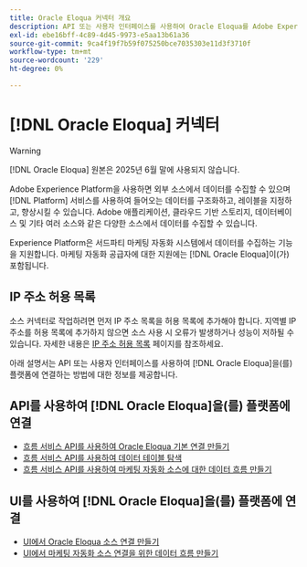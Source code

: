 ```yaml
---
title: Oracle Eloqua 커넥터 개요
description: API 또는 사용자 인터페이스를 사용하여 Oracle Eloqua를 Adobe Experience Platform에 연결하는 방법을 알아봅니다.
exl-id: ebe16bff-4c89-4d45-9973-e5aa13b61a36
source-git-commit: 9ca4f19f7b59f075250bce7035303e11d3f3710f
workflow-type: tm+mt
source-wordcount: '229'
ht-degree: 0%

---
```


# [!DNL Oracle Eloqua] 커넥터

>[!WARNING]
>
>[!DNL Oracle Eloqua] 원본은 2025년 6월 말에 사용되지 않습니다.

Adobe Experience Platform을 사용하면 외부 소스에서 데이터를 수집할 수 있으며 [!DNL Platform] 서비스를 사용하여 들어오는 데이터를 구조화하고, 레이블을 지정하고, 향상시킬 수 있습니다. Adobe 애플리케이션, 클라우드 기반 스토리지, 데이터베이스 및 기타 여러 소스와 같은 다양한 소스에서 데이터를 수집할 수 있습니다.

Experience Platform은 서드파티 마케팅 자동화 시스템에서 데이터를 수집하는 기능을 지원합니다. 마케팅 자동화 공급자에 대한 지원에는 [!DNL Oracle Eloqua]이(가) 포함됩니다.

## IP 주소 허용 목록

소스 커넥터로 작업하려면 먼저 IP 주소 목록을 허용 목록에 추가해야 합니다. 지역별 IP 주소를 허용 목록에 추가하지 않으면 소스 사용 시 오류가 발생하거나 성능이 저하될 수 있습니다. 자세한 내용은 [IP 주소 허용 목록](../../ip-address-allow-list.md) 페이지를 참조하세요.

아래 설명서는 API 또는 사용자 인터페이스를 사용하여 [!DNL Oracle Eloqua]을(를) 플랫폼에 연결하는 방법에 대한 정보를 제공합니다.

## API를 사용하여 [!DNL Oracle Eloqua]을(를) 플랫폼에 연결

* [흐름 서비스 API를 사용하여 Oracle Eloqua 기본 연결 만들기](../../tutorials/api/create/marketing-automation/oracle-eloqua.md)
* [흐름 서비스 API를 사용하여 데이터 테이블 탐색](../../tutorials/api/explore/tabular.md)
* [흐름 서비스 API를 사용하여 마케팅 자동화 소스에 대한 데이터 흐름 만들기](../../tutorials/api/collect/marketing-automation.md)

## UI를 사용하여 [!DNL Oracle Eloqua]을(를) 플랫폼에 연결

* [UI에서 Oracle Eloqua 소스 연결 만들기](../../tutorials/ui/create/marketing-automation/oracle-eloqua.md)
* [UI에서 마케팅 자동화 소스 연결을 위한 데이터 흐름 만들기](../../tutorials/ui/dataflow/marketing-automation.md)
